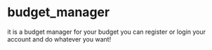 # budget_manager
 it is a budget manager for your budget you can register or login your account and do whatever you want!
